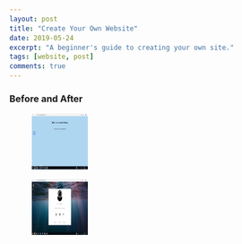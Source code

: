 ```yaml
---
layout: post
title: "Create Your Own Website"
date: 2019-05-24
excerpt: "A beginner's guide to creating your own site."
tags: [website, post]
comments: true
---
```


### Before and After

<figure>
  <a href="/assets/img/beforeweb2.png"><img src="/assets/img/beforeweb2.png" width="100px" height="100px"></a>
</figure>

<figure>
  <a href="/assets/img/afterweb.png"><img src="/assets/img/afterweb.png" width="100" height="100"></a>
</figure>
